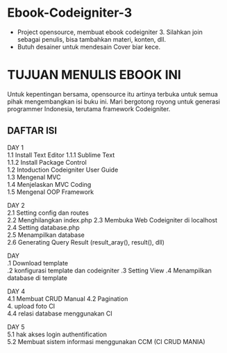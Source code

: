# Ebook-Codeigniter-3
- Project opensource, membuat ebook codeigniter 3. Silahkan join sebagai penulis, bisa tambahkan materi, konten, dll. 
- Butuh desainer untuk mendesain Cover biar kece.

# TUJUAN MENULIS EBOOK INI
Untuk kepentingan bersama, opensource itu artinya terbuka untuk semua pihak mengembangkan isi buku ini. Mari bergotong royong untuk generasi programmer Indonesia, terutama framework Codeigniter. 

## DAFTAR ISI 

DAY 1	
1.1 Install Text Editor	
1.1.1 Sublime Text 	
1.1.2 Install Package Control	
1.2 Intoduction Codeigniter User Guide	
1.3 Mengenal MVC	
1.4 Menjelaskan MVC Coding	
1.5 Mengenal OOP Framework	

DAY 2	
2.1 Setting config dan routes	
2.2 Menghilangkan index.php	
2.3 Membuka Web Codeigniter di localhost	
2.4 Setting database.php	
2.5 Menampilkan database	
2.6 Generating Query Result (result_aray(), result(), dll)	

DAY 	
.1 Download template	
.2 konfigurasi template dan codeigniter	
.3 Setting View	
.4 Menampilkan database di template	

DAY 4	
4.1 Membuat CRUD Manual	
4.2 Pagination	
4. upload foto CI	
4.4 relasi database menggunakan CI	

DAY 5	
5.1 hak akses login authentification	
5.2 Membuat sistem informasi menggunakan CCM (CI CRUD MANIA)	

